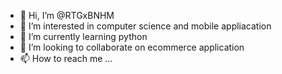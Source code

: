 - 👋 Hi, I’m @RTGxBNHM
- 👀 I’m interested in computer science and mobile appliacation
- 🌱 I’m currently learning python
- 💞️ I’m looking to collaborate on ecommerce application  
- 📫 How to reach me ...

<!---
RTGxBNHM/RTGxBNHM is a ✨ special ✨ repository because its `README.md` (this file) appears on your GitHub profile.
You can click the Preview link to take a look at your changes.
--->
